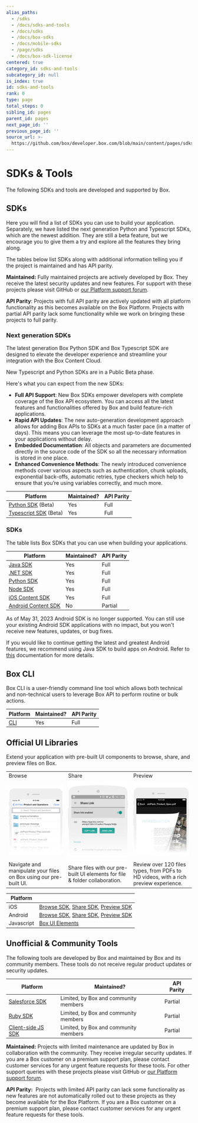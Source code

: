 ```yaml
---
alias_paths:
  - /sdks
  - /docs/sdks-and-tools
  - /docs/sdks
  - /docs/box-sdks
  - /docs/mobile-sdks
  - /page/sdks
  - /docs/box-sdk-license
centered: true
category_id: sdks-and-tools
subcategory_id: null
is_index: true
id: sdks-and-tools
rank: 0
type: page
total_steps: 0
sibling_id: pages
parent_id: pages
next_page_id: ''
previous_page_id: ''
source_url: >-
  https://github.com/box/developer.box.com/blob/main/content/pages/sdks-and-tools/index.md
---
```

# SDKs & Tools

The following SDKs and tools are developed and supported by Box.

## SDKs

Here you will find a list of SDKs
you can use to build your application.
Separately, we have listed the next generation
Python and Typescript SDKs, which are the
newest addition.
They are still a beta feature, but we encourage
you to give them a try and explore all the
features they bring along.

<Message type='notice'>

The tables below list SDKs along with additional information
telling you if the project is maintained and has API
parity.

**Maintained:** Fully maintained projects are actively developed by Box. They
receive the latest security updates and new features. For support with these
projects please visit GitHub or [our Platform support forum][forum].

**API Parity**: Projects with full API parity are actively updated with all
platform functionality as this becomes available on the Box Platform. Projects
with partial API parity lack some functionality while we work on bringing
these projects to full parity.

</Message>

### Next generation SDKs

The latest generation Box Python SDK and Box Typescript
SDK are designed to elevate the developer
experience and streamline your integration
with the Box Content Cloud.

<Message type='notice'>

New Typescript and Python SDKs are in a Public Beta phase.

</Message>

Here's what you can expect from the new SDKs:

* **Full API Support**: New Box SDKs empower developers
 with complete coverage of the Box API ecosystem.
 You can access all the latest features and
functionalities offered by Box and build feature-rich applications.
* **Rapid API Updates**: The new auto-generation development
approach allows for adding Box APIs to
SDKs at a much faster pace (in a matter of days). 
This means you can leverage the most up-to-date
features in your applications without delay.
* **Embedded Documentation**:  All objects and parameters
are documented directly in the source code of the SDK
so all the necessary information is stored in one place.
* **Enhanced Convenience Methods**: The newly introduced
convenience methods cover various aspects such as
authentication, chunk uploads, exponential back-offs, 
automatic retries, type checkers which
help to ensure that you’re using variables correctly, 
and much more.

| Platform                          | Maintained?  | API Parity |
| --------------------------------- | ----------- | ------- |
| [Python SDK][pythongensdk] (Beta)      | Yes         | Full    |
| [Typescript SDK][tsgensdk] (Beta)      | Yes         | Full    |

### SDKs

The table lists Box SDKs that you can use
when building your applications.

| Platform                          | Maintained? | API Parity |
| --------------------------------- | ----------- | ------- |
| [Java SDK][javasdk]               | Yes         | Full    |
| [.NET SDK][dotnetsdk]             | Yes         | Full    |
| [Python SDK][pythonsdk]           | Yes         | Full    |
| [Node SDK][nodesdk]               | Yes         | Full    |
| [iOS Content SDK][iossdk]         | Yes         | Full    |
| [Android Content SDK][androidsdk] | No          | Partial |

<Message type='warning'>

As of May 31, 2023 Android SDK is no
longer supported. You can still
use your existing Android SDK applications
with no impact, but you won't receive new features,
updates, or bug fixes.

If you would like to continue getting the
latest and greatest Android features, we
recommend using Java SDK to build apps on Android.
Refer to [this][android-docs] documentation for more details.

</Message>

## Box CLI

Box CLI is a user-friendly command line tool which
allows both technical and non-technical users to
leverage Box API to perform routine or bulk actions.

| Platform                          | Maintained?  | API Parity |
| --------------------------------- | ----------- | ------- |
| [CLI][cli]                        | Yes         | Full    |

## Official UI Libraries

Extend your application with pre-built UI components to browse, share, and
preview files on Box.

<!-- markdownlint-disable line-length -->

|         |        |           |
| ------- | ------ | --------- |
| Browse  | Share  |Preview    |
| ![Browse][browseimg]   | ![Share][shareimg]   | ![Preview][previewimg]     |
| Navigate and manipulate your files on Box using our pre-built UI. | Share files with our pre-built UI elements for file & folder collaboration. | Review over 120 files types, from PDFs to HD videos, with a rich preview experience. |

| Platform   |      |
| ---------- | ---------------- |
| iOS  | [Browse SDK][iosbrowsesdk], [Share SDK][iossharesdk], [Preview SDK][iospreviewsdk]                                                                                                    |
| Android    | [Browse SDK](https://github.com/box/box-android-browse-sdk), [Share SDK](https://github.com/box/box-android-share-sdk), [Preview SDK](https://github.com/box/box-android-preview-sdk) |
| Javascript | [Box UI Elements](guide://embed/ui-elements/)    |  

<!-- markdownlint-enable line-length -->

## Unofficial & Community Tools

The following tools are developed by Box and maintained by Box and its community
members. These tools do not receive regular product updates or security updates.

<!-- markdownlint-disable line-length -->

| Platform   | Maintained?    | API Parity  |
| ---------- | ---------------| ------- |
| [Salesforce SDK][salesforcesdk] | Limited, by Box and community members |Partial |
| [Ruby SDK][rubysdk]             | Limited, by Box and community members | Partial |
| [Client-side JS SDK][jssdk]     | Limited, by Box and community members | Partial |

<!-- markdownlint-enable line-length -->

<Message type='notice'>

**Maintained:** Projects with limited maintenance are updated by Box in
collaboration with the community. They receive irregular security updates. If
you are a Box customer on a premium support plan, please contact customer
services for any urgent feature requests for these tools. For other support
queries with these projects please visit GitHub or [our Platform support forum][forum].

**API Parity:**  Projects with limited API parity can lack some functionality
as new features are not automatically rolled out to these projects as they
become available for the Box Platform. If you are a Box customer on a premium
support plan, please contact customer services for any urgent feature requests
for these tools.

</Message>

[javasdk]: https://github.com/box/box-java-sdk
[dotnetsdk]: https://github.com/box/box-windows-sdk-v2
[pythonsdk]: https://github.com/box/box-python-sdk
[nodesdk]: https://github.com/box/box-node-sdk
[iossdk]: https://github.com/box/box-ios-sdk
[androidsdk]: https://github.com/box/box-android-sdk
[android-docs]: https://github.com/box/box-java-sdk/blob/main/doc/android.md
[cli]: https://github.com/box/boxcli
[forum]: https://forum.box.com/
[browseimg]: ./browse.jpg
[shareimg]: ./share.jpg
[previewimg]: ./preview.jpg
[iosbrowsesdk]: https://github.com/box/box-ios-browse-sdk
[iossharesdk]: https://github.com/box/box-ios-share-sdk
[iospreviewsdk]: https://github.com/box/box-ios-preview-sdk
[salesforcesdk]: https://github.com/box/box-salesforce-sdk
[rubysdk]: https://github.com/cburnette/boxr
[jssdk]: https://github.com/allenmichael/box-javascript-sdk
[pythongensdk]: https://github.com/box/box-python-sdk-gen
[tsgensdk]: https://github.com/box/box-typescript-sdk-gen